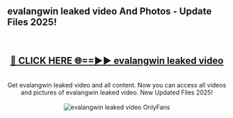 <h2>evalangwin leaked video And Photos - Update Files 2025!</h2>
<br>
<div align="center">
<h2><a href="https://linkcuts.com/hfmhzwbr" rel="nofollow">🔴 CLICK HERE 🌐==►► evalangwin leaked video</a></h2>
<br>
Get evalangwin leaked video and all content. Now you can access all videos and pictures of evalangwin leaked video. New Updated Files 2025!
<br>
<br>
<a href="https://linkcuts.com/hfmhzwbr" rel="nofollow" data-target="animated-image.originalLink"><img src="https://i.ibb.co.com/WyWwxjT/player-gif2.gif" alt="evalangwin leaked video OnlyFans" style="max-width: 100%; display: inline-block;" data-target="animated-image.originalImage"></a>
</div>
<br>